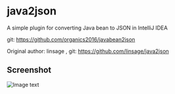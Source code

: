 # java2json

A simple plugin for converting Java bean to JSON in IntelliJ IDEA

git: https://github.com/organics2016/javabean2json

Original author: linsage , git: https://github.com/linsage/java2json

## Screenshot

![Image text](https://raw.githubusercontent.com/organics2016/javabean2json/master/screenshot/java2json.gif)